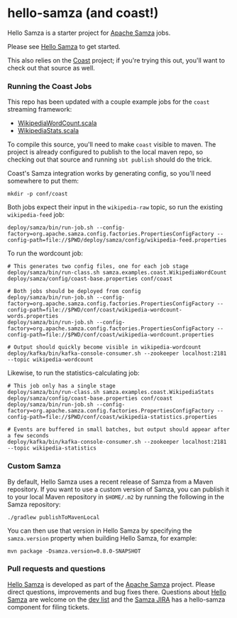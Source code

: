 hello-samza (and coast!)
===========

Hello Samza is a starter project for [Apache Samza](http://samza.apache.org/) jobs.

Please see [Hello Samza](http://samza.apache.org/startup/hello-samza/0.8/) to get started.

This also relies on the [Coast](https://github.com/bkirwi/coast) project; if you're trying this out, you'll want to check out that source as well.

### Running the Coast Jobs

This repo has been updated with a couple example jobs for the `coast` streaming
framework:

- [WikipediaWordCount.scala](/samza-wikipedia/src/main/scala/samza/examples/coast/WikipediaWordCount.scala)
- [WikipediaStats.scala](/samza-wikipedia/src/main/scala/samza/examples/coast/WikipediaStats.scala)

To compile this source, you'll need to make `coast` visible to maven. The
project is already configured to publish to the local maven repo, so checking
out that source and running `sbt publish` should do the trick.

Coast's Samza integration works by generating config, so you'll need somewhere
to put them:

    mkdir -p conf/coast

Both jobs expect their input in the `wikipedia-raw` topic, so run the existing
`wikipedia-feed` job:

    deploy/samza/bin/run-job.sh --config-factory=org.apache.samza.config.factories.PropertiesConfigFactory --config-path=file://$PWD/deploy/samza/config/wikipedia-feed.properties

To run the wordcount job:

    # This generates two config files, one for each job stage
    deploy/samza/bin/run-class.sh samza.examples.coast.WikipediaWordCount deploy/samza/config/coast-base.properties conf/coast

    # Both jobs should be deployed from config
    deploy/samza/bin/run-job.sh --config-factory=org.apache.samza.config.factories.PropertiesConfigFactory --config-path=file://$PWD/conf/coast/wikipedia-wordcount-words.properties
    deploy/samza/bin/run-job.sh --config-factory=org.apache.samza.config.factories.PropertiesConfigFactory --config-path=file://$PWD/conf/coast/wikipedia-wordcount.properties

    # Output should quickly become visible in wikipedia-wordcount
    deploy/kafka/bin/kafka-console-consumer.sh --zookeeper localhost:2181 --topic wikipedia-wordcount

Likewise, to run the statistics-calculating job:

    # This job only has a single stage
    deploy/samza/bin/run-class.sh samza.examples.coast.WikipediaStats deploy/samza/config/coast-base.properties conf/coast
    deploy/samza/bin/run-job.sh --config-factory=org.apache.samza.config.factories.PropertiesConfigFactory --config-path=file://$PWD/conf/coast/wikipedia-statistics.properties

    # Events are buffered in small batches, but output should appear after a few seconds
    deploy/kafka/bin/kafka-console-consumer.sh --zookeeper localhost:2181 --topic wikipedia-statistics
    
### Custom Samza    

By default, Hello Samza uses a recent release of Samza from a Maven repository. If you want to use a custom
version of Samza, you can publish it to your local Maven repository in `$HOME/.m2` by running the following
in the Samza repository:

    ./gradlew publishToMavenLocal

You can then use that version in Hello Samza by specifying the `samza.version` property when building
Hello Samza, for example:

    mvn package -Dsamza.version=0.8.0-SNAPSHOT

### Pull requests and questions

[Hello Samza](http://samza.apache.org/startup/hello-samza/0.8/) is developed as part of the [Apache Samza](http://samza.apache.org) project. Please direct questions, improvements and bug fixes there.  Questions about [Hello Samza](http://samza.apache.org/startup/hello-samza/0.8/) are welcome on the [dev list](http://samza.apache.org/community/mailing-lists.html) and the [Samza JIRA](https://issues.apache.org/jira/browse/SAMZA) has a hello-samza component for filing tickets.
